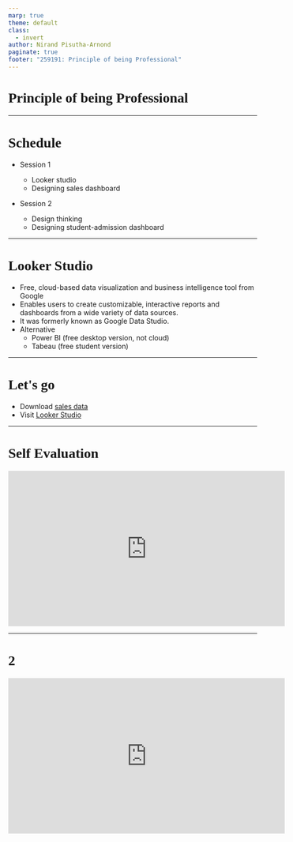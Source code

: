 ```yaml
---
marp: true
theme: default
class:
  - invert
author: Nirand Pisutha-Arnond
paginate: true
footer: "259191: Principle of being Professional"
---
```


<style>
@import url('https://fonts.googleapis.com/css2?family=Prompt:ital,wght@0,100;0,300;0,400;0,700;1,100;1,300;1,400;1,700&display=swap');

    :root {
    font-family: Prompt;
    --hl-color: #D57E7E;
}
h1 {
  font-family: Prompt
}
</style>

# Principle of being Professional

---

# Schedule

- Session 1

  - Looker studio
  - Designing sales dashboard

- Session 2
  - Design thinking
  - Designing student-admission dashboard

---

# Looker Studio

- Free, cloud-based data visualization and business intelligence tool from Google
- Enables users to create customizable, interactive reports and dashboards from a wide variety of data sources.
- It was formerly known as Google Data Studio.
- Alternative
  - Power BI (free desktop version, not cloud)
  - Tabeau (free student version)

---

# Let's go

- Download [sales data](./sales_demo.xlsx)
- Visit [Looker Studio](https://lookerstudio.google.com/)

---

# Self Evaluation

<iframe width="560" height="315"
src="https://www.youtube.com/embed/fzM7GbWFKYA?start=288" 
frameborder="0" 
allow="accelerometer; autoplay; encrypted-media; gyroscope; picture-in-picture" 
allowfullscreen></iframe>

---

# 2

<iframe width="560" height="315"
src="https://www.youtube.com/embed/fzM7GbWFKYA?start=388" 
frameborder="0" 
allow="accelerometer; autoplay; encrypted-media; gyroscope; picture-in-picture" 
allowfullscreen></iframe>
